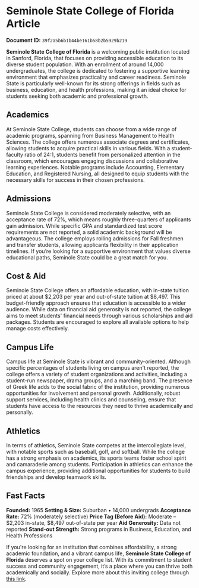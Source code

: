 # Seminole State College of Florida Article

**Document ID:** `39f2a5b6b1b44be161b58b2b5929b219`

**Seminole State College of Florida** is a welcoming public institution located in Sanford, Florida, that focuses on providing accessible education to its diverse student population. With an enrollment of around 14,000 undergraduates, the college is dedicated to fostering a supportive learning environment that emphasizes practicality and career readiness. Seminole State is particularly well-known for its strong offerings in fields such as business, education, and health professions, making it an ideal choice for students seeking both academic and professional growth.

## Academics
At Seminole State College, students can choose from a wide range of academic programs, spanning from Business Management to Health Sciences. The college offers numerous associate degrees and certificates, allowing students to acquire practical skills in various fields. With a student-faculty ratio of 24:1, students benefit from personalized attention in the classroom, which encourages engaging discussions and collaborative learning experiences. Notable programs include Accounting, Elementary Education, and Registered Nursing, all designed to equip students with the necessary skills for success in their chosen professions.

## Admissions
Seminole State College is considered moderately selective, with an acceptance rate of 72%, which means roughly three-quarters of applicants gain admission. While specific GPA and standardized test score requirements are not reported, a solid academic background will be advantageous. The college employs rolling admissions for Fall freshmen and transfer students, allowing applicants flexibility in their application timelines. If you’re looking for a supportive environment that values diverse educational paths, Seminole State could be a great match for you.

## Cost & Aid
Seminole State College offers an affordable education, with in-state tuition priced at about $2,203 per year and out-of-state tuition at $8,497. This budget-friendly approach ensures that education is accessible to a wider audience. While data on financial aid generosity is not reported, the college aims to meet students' financial needs through various scholarships and aid packages. Students are encouraged to explore all available options to help manage costs effectively.

## Campus Life
Campus life at Seminole State is vibrant and community-oriented. Although specific percentages of students living on campus aren't reported, the college offers a variety of student organizations and activities, including a student-run newspaper, drama groups, and a marching band. The presence of Greek life adds to the social fabric of the institution, providing numerous opportunities for involvement and personal growth. Additionally, robust support services, including health clinics and counseling, ensure that students have access to the resources they need to thrive academically and personally.

## Athletics
In terms of athletics, Seminole State competes at the intercollegiate level, with notable sports such as baseball, golf, and softball. While the college has a strong emphasis on academics, its sports teams foster school spirit and camaraderie among students. Participation in athletics can enhance the campus experience, providing additional opportunities for students to build friendships and develop teamwork skills.

## Fast Facts
**Founded:** 1965
**Setting & Size:** Suburban • 14,000 undergrads
**Acceptance Rate:** 72% (moderately selective)
**Price Tag (Before Aid):** Moderate – $2,203 in-state, $8,497 out-of-state per year
**Aid Generosity:** Data not reported
**Stand-out Strength:** Strong programs in Business, Education, and Health Professions

If you're looking for an institution that combines affordability, a strong academic foundation, and a vibrant campus life, **Seminole State College of Florida** deserves a spot on your college list. With its commitment to student success and community engagement, it’s a place where you can thrive both academically and socially. Explore more about this inviting college through [this link](https://www.petersons.com/college-search/seminole-state-college-of-florida-000_10001875.aspx).

